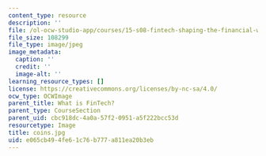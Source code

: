 ```yaml
---
content_type: resource
description: ''
file: /ol-ocw-studio-app/courses/15-s08-fintech-shaping-the-financial-world-spring-2020/e065cb494fe61c76b777a811ea20b3eb_coins.jpg
file_size: 108299
file_type: image/jpeg
image_metadata:
  caption: ''
  credit: ''
  image-alt: ''
learning_resource_types: []
license: https://creativecommons.org/licenses/by-nc-sa/4.0/
ocw_type: OCWImage
parent_title: What is FinTech?
parent_type: CourseSection
parent_uid: cbc918dc-4a0a-57f2-0951-a5f222bcc53d
resourcetype: Image
title: coins.jpg
uid: e065cb49-4fe6-1c76-b777-a811ea20b3eb
---
```

